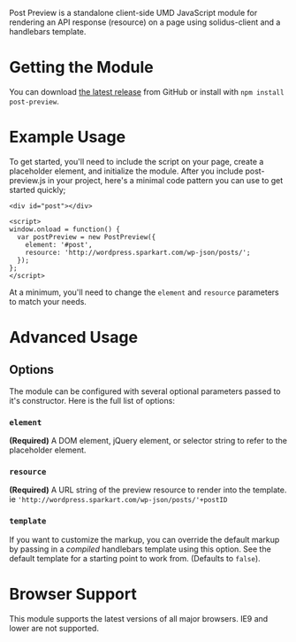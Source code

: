 Post Preview is a standalone client-side UMD JavaScript module for rendering an API response (resource) on a page using solidus-client and a handlebars template.

# Getting the Module
You can download [the latest release](https://github.com/blocks/post-preview/releases) from GitHub or install with `npm install post-preview`.

# Example Usage
To get started, you'll need to include the script on your page, create a placeholder element, and initialize the module. After you include post-preview.js in your project, here's a minimal code pattern you can use to get started quickly;

```
<div id="post"></div>
```


```
<script>
window.onload = function() {
  var postPreview = new PostPreview({
    element: '#post',
    resource: 'http://wordpress.sparkart.com/wp-json/posts/';
  });
};
</script>
```

At a minimum, you'll need to change the `element` and `resource` parameters to match your needs.

# Advanced Usage

## Options
The module can be configured with several optional parameters passed to it's constructor. Here is the full list of options:

### `element`
**(Required)** A DOM element, jQuery element, or selector string to refer to the placeholder element.

### `resource`
**(Required)** A URL string of the preview resource to render into the template. ie  `'http://wordpress.sparkart.com/wp-json/posts/'+postID`

### `template`
If you want to customize the markup, you can override the default markup by passing in a *compiled* handlebars template using this option. See the default template for a starting point to work from. (Defaults to `false`).

# Browser Support
This module supports the latest versions of all major browsers. IE9 and lower are not supported.
